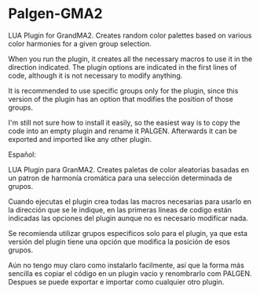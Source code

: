 # Palgen-GMA2
LUA Plugin for GrandMA2. Creates random color palettes based on various color harmonies for a given group selection.

When you run the plugin, it creates all the necessary macros to use it in the direction indicated.
The plugin options are indicated in the first lines of code, although it is not necessary to modify anything.

It is recommended to use specific groups only for the plugin,
since this version of the plugin has an option that modifies the position of those groups.

I'm still not sure how to install it easily, so the easiest way is to copy the code into an empty plugin
and rename it PALGEN.
Afterwards it can be exported and imported like any other plugin.


Español:

LUA Plugin para GranMA2. Creates paletas de color aleatorias basadas en un patron de harmonía cromática para una 
selección determinada de grupos.


Cuando ejecutas el plugin crea todas las macros necesarias para usarlo en la dirección que se le indique,
en las primeras lineas de codigo están indicadas las opciones del plugin aunque no es necesario modificar nada.

Se recomienda utilizar grupos especificos solo para el plugin,
ya que esta versión del plugin tiene una opción que modifica la posición de esos grupos.

Aún no tengo muy claro como instalarlo facilmente,
así que la forma más sencilla es copiar el código en un plugin vacio y renombrarlo com PALGEN.
Despues se puede exportar e importar como cualquier otro plugin.
